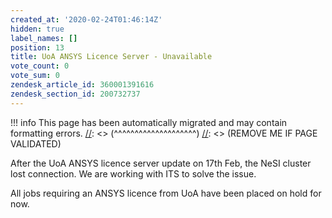 ```yaml
---
created_at: '2020-02-24T01:46:14Z'
hidden: true
label_names: []
position: 13
title: UoA ANSYS Licence Server - Unavailable
vote_count: 0
vote_sum: 0
zendesk_article_id: 360001391616
zendesk_section_id: 200732737
---
```




[//]: <> (REMOVE ME IF PAGE VALIDATED)
[//]: <> (vvvvvvvvvvvvvvvvvvvv)
!!! info
    This page has been automatically migrated and may contain formatting errors.
[//]: <> (^^^^^^^^^^^^^^^^^^^^)
[//]: <> (REMOVE ME IF PAGE VALIDATED)

After the UoA ANSYS licence server update on 17th Feb, the NeSI cluster
lost connection. We are working with ITS to solve the issue.

All jobs requiring an ANSYS licence from UoA have been placed on hold
for now.
